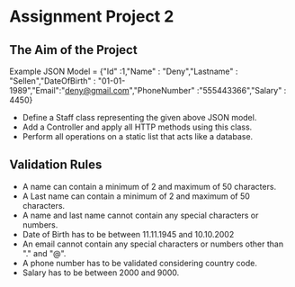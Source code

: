 # Assignment Project 2 
## The Aim of the Project
Example JSON Model = {"Id" :1,"Name" : "Deny","Lastname" : "Sellen","DateOfBirth" : "01-01-1989","Email":"deny@gmail.com","PhoneNumber" :"555443366","Salary" : 4450}
- Define a Staff class representing the given above JSON model.
- Add a Controller and apply all HTTP methods using this class. 
- Perform all operations on a static list that acts like a database.
## Validation Rules
- A name can contain a minimum of 2 and maximum of 50 characters.
- A Last name can contain a minimum of 2 and maximum of 50 characters.
- A name and last name cannot contain any special characters or numbers.
- Date of Birth has to be between 11.11.1945 and 10.10.2002
- An email cannot contain any special characters or numbers other than "." and "@".
- A phone number has to be validated considering country code.
- Salary has to be between 2000 and 9000.
